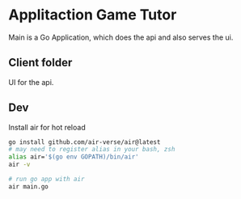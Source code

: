 # Applitaction Game Tutor

Main is a Go Application, which does the api and also serves the ui.

## Client folder

UI for the api.

## Dev

Install air for hot reload

```bash
go install github.com/air-verse/air@latest
# may need to register alias in your bash, zsh
alias air='$(go env GOPATH)/bin/air'
air -v

# run go app with air
air main.go
```